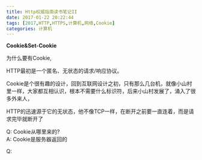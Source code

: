 ```yaml
---
title: Http权威指南读书笔记II
date: 2017-01-22 20:22:44
tags: [2017,HTTP,HTTPS,计算机,网络,Cookie]
categories: 计算机
---
```

**Cookie&Set-Cookie**  
<!--more-->

为什么要有Cookie, 


HTTP最初是一个匿名、无状态的请求/响应协议。

Cookie是个很有趣的设计，回到互联网设计之初，只有那么几台机，就像小山村里一样，大家都互相认识，根本不需要什么标识符，后来小山村发展了，涌入了很多外来人，

HTTP的迅速源于它的无状态，他不像TCP一样，在断开之前要一直连着，而是请求完毕就断开了


Q: Cookie从哪里来的?  
A: Cookie是服务器返回的

Q: 



